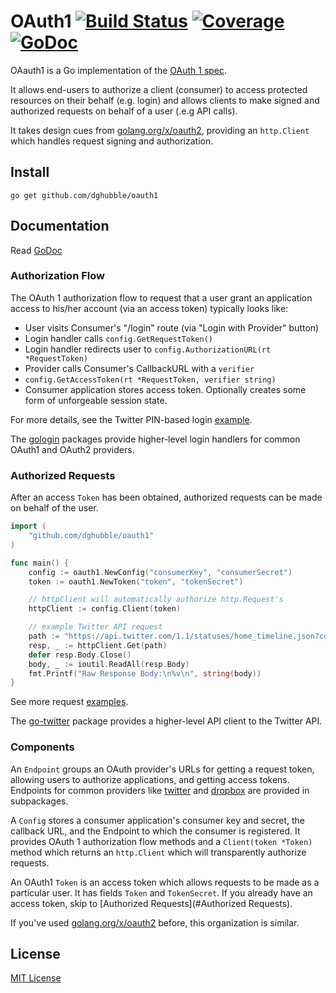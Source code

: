 
# OAuth1 [![Build Status](https://travis-ci.org/dghubble/oauth1.png)](https://travis-ci.org/dghubble/oauth1) [![Coverage](http://gocover.io/_badge/github.com/dghubble/oauth1)](http://gocover.io/github.com/dghubble/oauth1) [![GoDoc](http://godoc.org/github.com/dghubble/oauth1?status.png)](http://godoc.org/github.com/dghubble/oauth1)

OAauth1 is a Go implementation of the [OAuth 1 spec](https://tools.ietf.org/html/rfc5849).

It allows end-users to authorize a client (consumer) to access protected resources on their behalf (e.g. login) and allows clients to make signed and authorized requests on behalf of a user (.e.g API calls).

It takes design cues from [golang.org/x/oauth2](https://godoc.org/golang.org/x/oauth2), providing an `http.Client` which handles request signing and authorization.

## Install

    go get github.com/dghubble/oauth1

## Documentation

Read [GoDoc](https://godoc.org/github.com/dghubble/oauth1)

### Authorization Flow

The OAuth 1 authorization flow to request that a user grant an application access to his/her account (via an access token) typically looks like:

* User visits Consumer's "/login" route (via "Login with Provider" button)
* Login handler calls `config.GetRequestToken()`
* Login handler redirects user to `config.AuthorizationURL(rt *RequestToken)`
* Provider calls Consumer's CallbackURL with a `verifier`
* `config.GetAccessToken(rt *RequestToken, verifier string)`
* Consumer application stores access token. Optionally creates some form of unforgeable session state.

For more details, see the Twitter PIN-based login [example](examples).

The [gologin](https://github.com/dghubble/gologin) packages provide higher-level login handlers for common OAuth1 and OAuth2 providers.

### Authorized Requests

After an access `Token` has been obtained, authorized requests can be made on behalf of the user.

```go
import (
    "github.com/dghubble/oauth1"
)

func main() {
    config := oauth1.NewConfig("consumerKey", "consumerSecret")
    token := oauth1.NewToken("token", "tokenSecret")

    // httpClient will automatically authorize http.Request's
    httpClient := config.Client(token)

    // example Twitter API request
    path := "https://api.twitter.com/1.1/statuses/home_timeline.json?count=2"
    resp, _ := httpClient.Get(path)
    defer resp.Body.Close()
    body, _ := ioutil.ReadAll(resp.Body)
    fmt.Printf("Raw Response Body:\n%v\n", string(body))
}
```

See more request [examples](examples).

The [go-twitter](https://github.com/dghubble/go-twitter) package provides a higher-level API client to the Twitter API.

### Components

An `Endpoint` groups an OAuth provider's URLs for getting a request token, allowing users to authorize applications, and getting access tokens. Endpoints for common providers like [twitter](twitter) and [dropbox](dropbox) are provided in subpackages.

A `Config` stores a consumer application's consumer key and secret, the callback URL, and the Endpoint to which the consumer is registered. It provides OAuth 1 authorization flow methods and a `Client(token *Token)` method which returns an `http.Client` which will transparently authorize requests.

An OAuth1 `Token` is an access token which allows requests to be made as a particular user. It has fields `Token` and `TokenSecret`. If you already have an access token, skip to [Authorized Requests](#Authorized Requests).

If you've used [golang.org/x/oauth2](https://godoc.org/golang.org/x/oauth2) before, this organization is similar.

## License

[MIT License](LICENSE)


